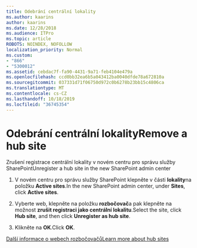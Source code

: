 ```yaml
---
title: Odebrání centrální lokality
ms.author: kaarins
author: kaarins
ms.date: 12/28/2018
ms.audience: ITPro
ms.topic: article
ROBOTS: NOINDEX, NOFOLLOW
localization_priority: Normal
ms.custom:
- "866"
- "5300012"
ms.assetid: cebdac7f-fa90-4431-9a71-feb4104e479a
ms.openlocfilehash: ccd0bb32ea6b5a043412ba0040dfde78a672810a
ms.sourcegitcommit: 037331d71f06750d972c0b6278b23bb15c4806ca
ms.translationtype: MT
ms.contentlocale: cs-CZ
ms.lasthandoff: 10/18/2019
ms.locfileid: "36745354"
---
```

# <a name="remove-a-hub-site"></a><span data-ttu-id="389fe-102">Odebrání centrální lokality</span><span class="sxs-lookup"><span data-stu-id="389fe-102">Remove a hub site</span></span>

<span data-ttu-id="389fe-103">Zrušení registrace centrální lokality v novém centru pro správu služby SharePoint</span><span class="sxs-lookup"><span data-stu-id="389fe-103">Unregister a hub site in the new SharePoint admin center</span></span>
  
1. <span data-ttu-id="389fe-104">V novém centru pro správu služby SharePoint klepněte v části **lokality**na položku **Active sites**.</span><span class="sxs-lookup"><span data-stu-id="389fe-104">In the new SharePoint admin center, under **Sites**, click **Active sites**.</span></span>

2. <span data-ttu-id="389fe-105">Vyberte web, klepněte na položku **rozbočovač**a pak klepněte na možnost **zrušit registraci jako centrální lokalitu**.</span><span class="sxs-lookup"><span data-stu-id="389fe-105">Select the site, click **Hub site**, and then click **Unregister as hub site**.</span></span>

3. <span data-ttu-id="389fe-106">Klikněte na **OK**.</span><span class="sxs-lookup"><span data-stu-id="389fe-106">Click **OK**.</span></span>

[<span data-ttu-id="389fe-107">Další informace o webech rozbočovačů</span><span class="sxs-lookup"><span data-stu-id="389fe-107">Learn more about hub sites</span></span>](https://support.office.com/article/what-is-a-sharepoint-hub-site-fe26ae84-14b7-45b6-a6d1-948b3966427f)
  